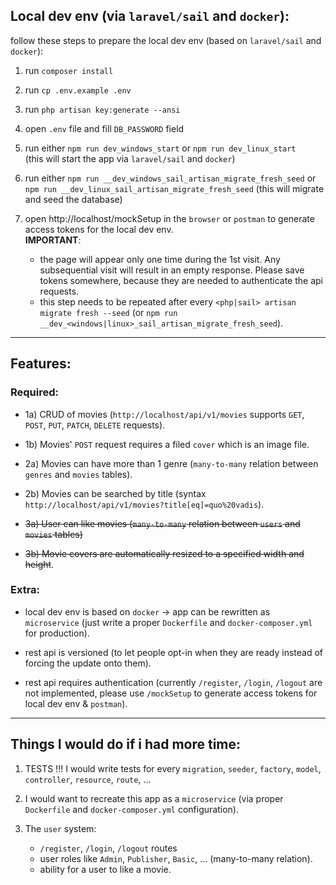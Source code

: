 ## Local dev env (via `laravel/sail` and `docker`):

follow these steps to prepare the local dev env (based on `laravel/sail` and `docker`):

1. run `composer install`

2. run `cp .env.example .env`

3. run `php artisan key:generate --ansi`

4. open `.env` file and fill `DB_PASSWORD` field

5. run either `npm run dev_windows_start` or `npm run dev_linux_start`\
    (this will start the app via `laravel/sail` and `docker`)

6. run either `npm run __dev_windows_sail_artisan_migrate_fresh_seed` or `npm run __dev_linux_sail_artisan_migrate_fresh_seed`
    (this will migrate and seed the database)

7. open http://localhost/mockSetup in the `browser` or `postman` to generate access tokens for the local dev env.\
    **IMPORTANT**:
    - the page will appear only one time during the 1st visit. Any subsequential visit will result in an empty response. Please save tokens somewhere, because they are needed to authenticate the api requests.
    - this step needs to be repeated after every `<php|sail> artisan migrate fresh --seed` (or `npm run __dev_<windows|linux>_sail_artisan_migrate_fresh_seed`).

----

## Features:

### Required:

- 1a) CRUD of movies (`http://localhost/api/v1/movies` supports `GET`, `POST`, `PUT`, `PATCH`, `DELETE` requests).

- 1b) Movies' `POST` request requires a filed `cover` which is an image file.

- 2a) Movies can have more than 1 genre (`many-to-many` relation between `genres` and `movies` tables).

- 2b) Movies can be searched by title (syntax `http://localhost/api/v1/movies?title[eq]=quo%20vadis`).

- ~~3a) User can like movies (`many-to-many` relation between `users` and `movies` tables)~~

- ~~3b) Movie covers are automatically resized to a specified width and height~~.

### Extra:

- local dev env is based on `docker` -> app can be rewritten as `microservice` (just write a proper `Dockerfile` and `docker-composer.yml` for production).

- rest api is versioned (to let people opt-in when they are ready instead of forcing the update onto them).

- rest api requires authentication (currently `/register`, `/login`, `/logout` are not implemented, please use `/mockSetup` to generate access tokens for local dev env & `postman`).

----

## Things I would do if i had more time:

1. TESTS !!! I would write tests for every `migration`, `seeder`, `factory`, `model`, `controller`, `resource`, `route`, ...

2. I would want to recreate this app as a `microservice` (via proper `Dockerfile` and `docker-composer.yml` configuration).

3. The `user` system:
    - `/register`, `/login`, `/logout` routes
    - user roles like `Admin`, `Publisher`, `Basic`, ... (many-to-many relation).
    - ability for a user to like a movie.
